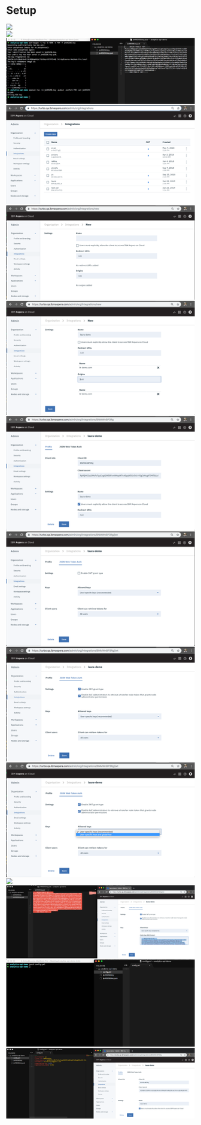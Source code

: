 # Setup

<div class="demo-image">
  <img src="images/2-generate-keys.png.png"/>
</div>

<div class="demo-image">
  <img src="images/3-preview-private-key.png.png"/>
</div>

<div class="demo-image">
  <img src="images/4-configure-jwt-for-openssl.png"/>
</div>

<div class="demo-image">
  <img src="images/5-integrations-create-new.png"/>
</div>

<div class="demo-image">
  <img src="images/6-new-form.png"/>
</div>

<div class="demo-image">
  <img src="images/7-new-form-filled-out.png"/>
</div>

<div class="demo-image">
  <img src="images/8-profile-details.png"/>
</div>

<div class="demo-image">
  <img src="images/9-jwt-landing.png"/>
</div>

<div class="demo-image">
  <img src="images/10-jwt-selections.png"/>
</div>

<div class="demo-image">
  <img src="images/11-jwt-selections-continued.png"/>
</div>

<div class="demo-image">
  <img src="images/12-allow-global-keys.png"/>
</div>

<div class="demo-image">
  <img src="images/13-copy-public-key.png"/>
</div>

<div class="demo-image">
  <img src="images/14-create-empty-config.png"/>
</div>

<div class="demo-image">
  <img src="images/15-add-config-data.png"/>
</div>

